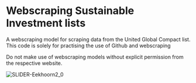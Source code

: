 # Webscraping Sustainable Investment lists
A webscraping model for scraping data from the United Global Compact list. This code is solely for practising the use of Github and webscraping

Do not make use of webscraping models without explicit permission from the respective website. 

![SLIDER-Eekhoorn2_0](https://user-images.githubusercontent.com/72629028/136697469-6aa6c1cc-42a4-4add-a975-a5ada6104b07.jpg)

